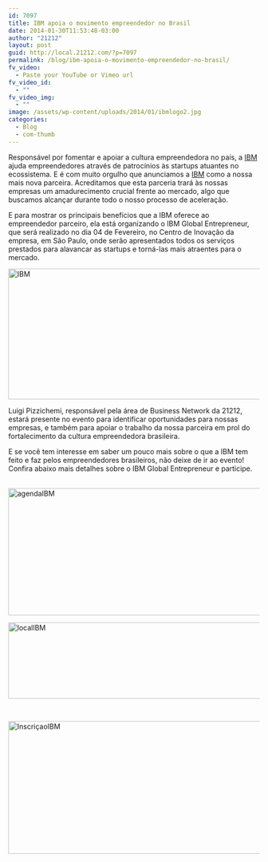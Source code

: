 ```yaml
---
id: 7097
title: IBM apoia o movimento empreendedor no Brasil
date: 2014-01-30T11:53:48-03:00
author: "21212"
layout: post
guid: http://local.21212.com/?p=7097
permalink: /blog/ibm-apoia-o-movimento-empreendedor-no-brasil/
fv_video:
  - Paste your YouTube or Vimeo url
fv_video_id:
  - ""
fv_video_img:
  - ""
image: /assets/wp-content/uploads/2014/01/ibmlogo2.jpg
categories:
  - Blog
  - com-thumb
---
```

<p dir="ltr">
  Responsável por fomentar e apoiar a cultura empreendedora no país, a <a href="http://www.ibm.com/br/pt/">IBM</a> ajuda empreendedores através de patrocínios às startups atuantes no ecossistema. E é com muito orgulho que anunciamos a <a href="http://www.ibm.com/br/pt/">IBM</a> como a nossa mais nova parceira. Acreditamos que esta parceria trará às nossas empresas um amadurecimento crucial frente ao mercado, algo que buscamos alcançar durante todo o nosso processo de aceleração.
</p>

<p dir="ltr">
  E para mostrar os principais benefícios que a IBM oferece ao empreendedor parceiro, ela está organizando o IBM Global Entrepreneur, que será realizado no dia 04 de Fevereiro, no Centro de Inovação da empresa, em São Paulo, onde serão apresentados todos os serviços prestados para alavancar as startups e torná-las mais atraentes para o mercado.
</p>

<p dir="ltr">
  <a href="http://local.21212.com/assets/wp-content/uploads/2014/01/IBM.jpg"><img class="aligncenter size-full wp-image-7098" alt="IBM" src="{{ site.url }}/assets/wp-content/uploads/2014/01/IBM.jpg" width="540" height="262" srcset="{{ site.url }}/assets/wp-content/uploads/2014/01/IBM.jpg 540w, {{ site.url }}/assets/wp-content/uploads/2014/01/IBM-300x145.jpg 300w" sizes="(max-width: 540px) 100vw, 540px" /></a>
</p>

<p dir="ltr">
  Luigi Pizzichemi, responsável pela área de Business Network da 21212, estará presente no evento para identificar oportunidades para nossas empresas, e também para apoiar o trabalho da nossa parceira em prol do fortalecimento da cultura empreendedora brasileira.
</p>

<p dir="ltr">
  E se você tem interesse em saber um pouco mais sobre o que a IBM tem feito e faz pelos empreendedores brasileiros, não deixe de ir ao evento! Confira abaixo mais detalhes sobre o IBM Global Entrepreneur e participe.
</p>

 [<img class="aligncenter size-full wp-image-7099" alt="agendaIBM" src="{{ site.url }}/assets/wp-content/uploads/2014/01/agendaIBM.jpg" width="540" height="255" srcset="{{ site.url }}/assets/wp-content/uploads/2014/01/agendaIBM.jpg 540w, {{ site.url }}/assets/wp-content/uploads/2014/01/agendaIBM-300x141.jpg 300w" sizes="(max-width: 540px) 100vw, 540px" />](http://local.21212.com/assets/wp-content/uploads/2014/01/agendaIBM.jpg)

[<img class="aligncenter size-full wp-image-7100" alt="localIBM" src="{{ site.url }}/assets/wp-content/uploads/2014/01/localIBM.jpg" width="540" height="153" srcset="{{ site.url }}/assets/wp-content/uploads/2014/01/localIBM.jpg 540w, {{ site.url }}/assets/wp-content/uploads/2014/01/localIBM-300x85.jpg 300w" sizes="(max-width: 540px) 100vw, 540px" />](http://local.21212.com/assets/wp-content/uploads/2014/01/localIBM.jpg)

&nbsp;

[<img class="aligncenter size-full wp-image-7101" alt="InscriçaoIBM" src="{{ site.url }}/assets/wp-content/uploads/2014/01/InscriçaoIBM.jpg" width="540" height="266" srcset="{{ site.url }}/assets/wp-content/uploads/2014/01/InscriçaoIBM.jpg 540w, {{ site.url }}/assets/wp-content/uploads/2014/01/InscriçaoIBM-300x147.jpg 300w" sizes="(max-width: 540px) 100vw, 540px" />](http://local.21212.com/assets/wp-content/uploads/2014/01/InscriçaoIBM.jpg)